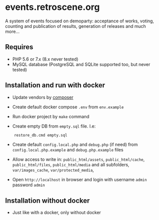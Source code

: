 # events.retroscene.org

A system of events focused on demoparty: acceptance of works, voting, counting and publication of results, generation of releases and much more...

## Requires

* PHP 5.6 or 7.x (8.x never tested)
* MySQL database (PostgreSQL and SQLite supported too, but never tested)

## Installation and run with docker

* Update vendors by [composer](https://getcomposer.org/)

* Create default docker compose `.env` from `env.example`
  
* Run docker project by `make` command

* Create empty DB from `empty.sql` file. I.e:
```cmd
    restore_db.cmd empty.sql
```

* Create default `config.local.php` and `debug.php` (if need) 
  from `config.local.php.example` and `debug.php.example` files
  
* Allow access to write in:
`public_html/assets`,
`public_html/cache`, 
`public_html/files`, 
`public_html/media` and all subfolders,
`var/images_cache`,
`var/protected_media`,

* Open `http://localhost` in browser and login with username `admin` password `admin`

## Installation without docker

* Just like with a docker, only without docker